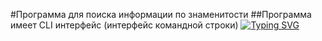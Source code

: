 #Программа для поиска информации по знаменитости
##Программа имеет CLI интерфейс (интерфейс командной строки)
[![Typing SVG](https://readme-typing-svg.herokuapp.com?color=%2336BCF7&lines=Катя+Клэп)](https://git.io/typing-svg)